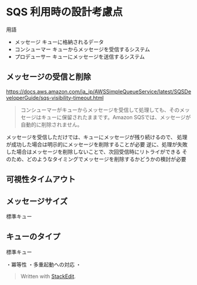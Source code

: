 # SQS 利用時の設計考慮点

用語
- メッセージ
キューに格納されるデータ
- コンシューマー 
キューからメッセージを受信するシステム
- プロデューサー
キューにメッセージを送信するシステム

## メッセージの受信と削除
https://docs.aws.amazon.com/ja_jp/AWSSimpleQueueService/latest/SQSDeveloperGuide/sqs-visibility-timeout.html
> コンシューマーがキューからメッセージを受信して処理しても、そのメッセージはキューに保留されたままです。Amazon SQSでは、メッセージが自動的に削除されません。

メッセージを受信しただけでは、キューにメッセージが残り続けるので、
処理が成功した場合は明示的にメッセージを削除することが必要
逆に、処理が失敗した場合はメッセージを削除しないことで、次回受信時にリトライができる
そのため、どのようなタイミングでメッセージを削除するかどうかの検討が必要




## 可視性タイムアウト


## メッセージサイズ

標準キュー

## キューのタイプ
標準キュー

・冪等性
・多重起動への対応
・


> Written with [StackEdit](https://stackedit.io/).
<!--stackedit_data:
eyJoaXN0b3J5IjpbMTUwMjA2NTc4OSwtNjk4NjYyMTYwLC03Nj
cwODI5ODMsLTUzMzYwNDIzNV19
-->